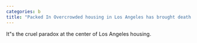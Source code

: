```yaml
---
categories: b
title: "Packed In Overcrowded housing in Los Angeles has brought death by design"
---
```

It"s the cruel paradox at the center of Los Angeles housing. 